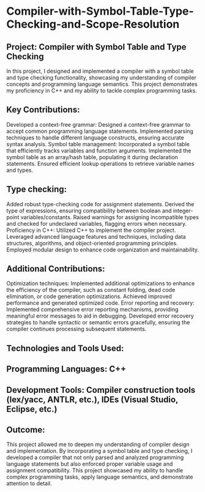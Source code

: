 # Compiler-with-Symbol-Table-Type-Checking-and-Scope-Resolution

## Project: Compiler with Symbol Table and Type Checking

In this project, I designed and implemented a compiler with a symbol table and type checking functionality, showcasing my understanding of compiler concepts and programming language semantics. This project demonstrates my proficiency in C++ and my ability to tackle complex programming tasks.

## Key Contributions:
Developed a context-free grammar: Designed a context-free grammar to accept common programming language statements. Implemented parsing techniques to handle different language constructs, ensuring accurate syntax analysis.
Symbol table management: Incorporated a symbol table that efficiently tracks variables and function arguments. Implemented the symbol table as an array/hash table, populating it during declaration statements. Ensured efficient lookup operations to retrieve variable names and types.

## Type checking: 
Added robust type-checking code for assignment statements. Derived the type of expressions, ensuring compatibility between boolean and integer-point variables/constants. Raised warnings for assigning incompatible types and checked for undeclared variables, flagging errors when necessary.
Proficiency in C++: Utilized C++ to implement the compiler project. Leveraged advanced language features and techniques, including data structures, algorithms, and object-oriented programming principles. Employed modular design to enhance code organization and maintainability.

## Additional Contributions:
Optimization techniques: Implemented additional optimizations to enhance the efficiency of the compiler, such as constant folding, dead code elimination, or code generation optimizations. Achieved improved performance and generated optimized code.
Error reporting and recovery: Implemented comprehensive error reporting mechanisms, providing meaningful error messages to aid in debugging. Developed error recovery strategies to handle syntactic or semantic errors gracefully, ensuring the compiler continues processing subsequent statements.

## Technologies and Tools Used:
## Programming Languages: C++
## Development Tools: Compiler construction tools (lex/yacc, ANTLR, etc.), IDEs (Visual Studio, Eclipse, etc.)


## Outcome:
This project allowed me to deepen my understanding of compiler design and implementation. By incorporating a symbol table and type checking, I developed a compiler that not only parsed and analyzed programming language statements but also enforced proper variable usage and assignment compatibility. This project showcased my ability to handle complex programming tasks, apply language semantics, and demonstrate attention to detail.
